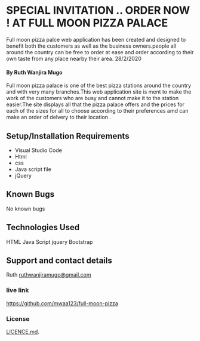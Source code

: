 # SPECIAL INVITATION .. ORDER NOW ! AT  FULL MOON PIZZA PALACE
  Full moon pizza palce web application has been created and designed to benefit  both the customers as well as the business owners.people all around the country can be free to order at ease  and order according to their own taste from any place nearby their area. 28/2/2020
#### By Ruth Wanjira Mugo
Full moon pizza palace  is one of the best pizza stations around the country and with very many branches.This web application site is ment to make the work of the customers who are busy and cannot make it to the station easier.The site displays all that the pizza palace offers and the prices for each of the sizes for all to choose according to their preferences amd can make an order of delvery to their location .
## Setup/Installation Requirements
* Visual Studio Code
* Html
* css   
* Java script file
* jQuery
## Known Bugs
No known bugs 
## Technologies Used
HTML
Java Script 
jquery
Bootstrap
## Support and contact details
Ruth 
ruthwanjiramugo@gmail.com
### live link
https://github.com/mwaa123/full-moon-pizza
### License
[LICENCE.md](LICENCE).